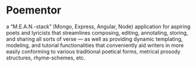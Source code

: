 # Poementor
a “M.E.A.N.-stack” (Mongo, Express, Angular, Node) application for aspiring poets and lyricists that streamlines composing, editing, annotating, storing, and sharing all sorts of verse — as well as providing dynamic templating, modeling, and tutorial functionalities that conveniently aid writers in more easily conforming to various traditional poetical forms, metrical prosody structures, rhyme-schemes, etc.
